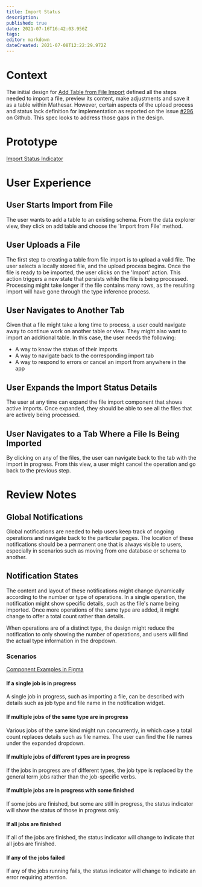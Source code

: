 ```yaml
---
title: Import Status
description: 
published: true
date: 2021-07-16T16:42:03.956Z
tags: 
editor: markdown
dateCreated: 2021-07-08T12:22:29.972Z
---
```


# Context
The initial design for [Add Table from File Import](https://wiki.mathesar.org/en/design/specs/table-import) defined all the steps needed to import a file, preview its content, make adjustments and save it as a table within Mathesar. However, certain aspects of the upload process and status lack definition for implementation as reported on the issue [#296](https://github.com/centerofci/mathesar/issues/296) on Github. This spec looks to address those gaps in the design.

# Prototype
[Import Status Indicator](https://www.figma.com/proto/Uaf1ntcldzK2U41Jhw6vS2/Mathesar-MVP?page-id=2306%3A11983&node-id=2306%3A11984&viewport=556%2C470%2C0.5827216506004333&scaling=contain)

# User Experience
## User Starts Import from File
The user wants to add a table to an existing schema. From the data explorer view, they click on add table and choose the 'Import from File' method.

## User Uploads a File
The first step to creating a table from file import is to upload a valid file. The user selects a locally stored file, and the upload process begins. Once the file is ready to be imported, the user clicks on the 'Import' action. 
This action triggers a new state that persists while the file is being processed. Processing might take longer if the file contains many rows, as the resulting import will have gone through the type inference process.

## User Navigates to Another Tab
Given that a file might take a long time to process, a user could navigate away to continue work on another table or view. They might also want to import an additional table. In this case, the user needs the following:

- A way to know the status of their imports
- A way to navigate back to the corresponding import tab
- A way to respond to errors or cancel an import from anywhere in the app

## User Expands the Import Status Details
The user at any time can expand the file import component that shows active imports. Once expanded, they should be able to see all the files that are actively being processed. 

## User Navigates to a Tab Where a File Is Being Imported
By clicking on any of the files, the user can navigate back to the tab with the import in progress. From this view, a user might cancel the operation and go back to the previous step. 

# Review Notes

## Global Notifications
Global notifications are needed to help users keep track of ongoing operations and navigate back to the particular pages. The location of these notifications should be a permanent one that is always visible to users, especially in scenarios such as moving from one database or schema to another.

## Notification States
The content and layout of these notifications might change dynamically according to the number or type of operations. In a single operation, the notification might show specific details, such as the file's name being imported. Once more operations of the same type are added, it might change to offer a total count rather than details.

When operations are of a distinct type, the design might reduce the notification to only showing the number of operations, and users will find the actual type information in the dropdown.

### Scenarios

[Component Examples in Figma](https://www.figma.com/proto/Uaf1ntcldzK2U41Jhw6vS2/Mathesar-MVP?page-id=2798%3A18566&node-id=2798%3A18763&viewport=1285%2C9%2C0.47174111008644104&scaling=min-zoom&starting-point-node-id=2798%3A18763)

#### If a single job is in progress
A single job in progress, such as importing a file, can be described with details such as job type and file name in the notification widget.

#### If multiple jobs of the same type are in progress
Various jobs of the same kind might run concurrently, in which case a total count replaces details such as file names. The user can find the file names under the expanded dropdown.

#### If multiple jobs of different types are in progress
If the jobs in progress are of different types, the job type is replaced by the general term jobs rather than the job-specific verbs.

#### If multiple jobs are in progress with some finished
If some jobs are finished, but some are still in progress, the status indicator will show the status of those in progress only.

#### If all jobs are finished
If all of the jobs are finished, the status indicator will change to indicate that all jobs are finished.

#### If any of the jobs failed
If any of the jobs running fails, the status indicator will change to indicate an error requiring attention.

